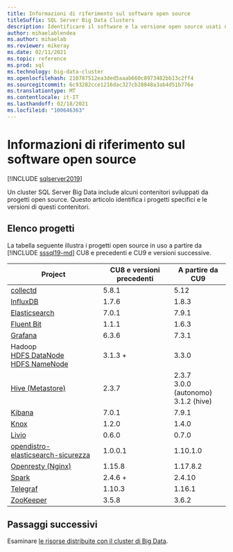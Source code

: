 ```yaml
---
title: Informazioni di riferimento sul software open source
titleSuffix: SQL Server Big Data Clusters
description: Identificare il software e la versione open source usati nei cluster SQL Server Big Data.
author: mihaelablendea
ms.author: mihaelab
ms.reviewer: mikeray
ms.date: 02/11/2021
ms.topic: reference
ms.prod: sql
ms.technology: big-data-cluster
ms.openlocfilehash: 210787512ea3ded5aaab660c8973482bb13c2ff4
ms.sourcegitcommit: 6c93282cce1216dac327cb28848a3ab4d51b776e
ms.translationtype: MT
ms.contentlocale: it-IT
ms.lasthandoff: 02/18/2021
ms.locfileid: "100646363"
---
```

# <a name="open-source-software-reference"></a>Informazioni di riferimento sul software open source

[!INCLUDE [sqlserver2019](../includes/applies-to-version/sqlserver2019.md)]

Un cluster SQL Server Big Data include alcuni contenitori sviluppati da progetti open source. Questo articolo identifica i progetti specifici e le versioni di questi contenitori.

## <a name="project-list"></a>Elenco progetti

La tabella seguente illustra i progetti open source in uso a partire da [!INCLUDE [sssql19-md](../includes/sssql19-md.md)] CU8 e precedenti e CU9 e versioni successive. 

| Project | CU8 e versioni precedenti | A partire da CU9 |
|--|--|--|
| [collectd](https://collectd.org/) | 5.8.1 | 5.12 |
| [InfluxDB](https://www.influxdata.com) | 1.7.6 | 1.8.3 |
| [Elasticsearch](https://www.elastic.co/) | 7.0.1 | 7.9.1 |
| [Fluent Bit](https://docs.fluentbit.io/manual/about/what-is-fluent-bit) | 1.1.1 | 1.6.3 |
| [Grafana](https://grafana.com/) | 6.3.6 | 7.3.1 |
| Hadoop <br/>[HDFS DataNode](concept-storage-pool.md)<br/>[HDFS NameNode](https://cwiki.apache.org/confluence/display/HADOOP2/NameNode) |3.1.3 +|3.3.0|
| [Hive (Metastore)](https://hive.apache.org/) |2.3.7|2.3.7<br/>3.0.0 (autonomo)<br/>3.1.2 (hive)|
| [Kibana](https://www.elastic.co/kibana) | 7.0.1 | 7.9.1 |
| [Knox](https://knox.apache.org/) |1.2.0|1.4.0|
| [Livio](https://livy.apache.org/) |0.6.0|0.7.0|
| [opendistro-elasticsearch-sicurezza](https://www.elastic.co/what-is/elastic-stack-security) | 1.0.0.1 | 1.10.1.0 |
| [Openresty (Nginx)](https://openresty.org/) | 1.15.8 | 1.17.8.2 |
| [Spark](configure-spark-hdfs.md) |2.4.6 +|2.4.10|
| [Telegraf](https://docs.influxdata.com/telegraf/) | 1.10.3 | 1.16.1 |
| [ZooKeeper](https://cwiki.apache.org/confluence/display/zookeeper) |3.5.8|3.6.2

## <a name="next-steps"></a>Passaggi successivi

Esaminare [le risorse distribuite con il cluster di Big Data](concept-architecture-pods.md).